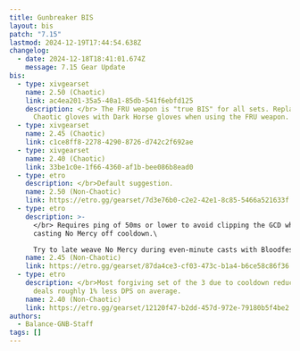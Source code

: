```yaml
---
title: Gunbreaker BIS
layout: bis
patch: "7.15"
lastmod: 2024-12-19T17:44:54.638Z
changelog:
  - date: 2024-12-18T18:41:01.674Z
    message: 7.15 Gear Update
bis:
  - type: xivgearset
    name: 2.50 (Chaotic)
    link: ac4ea201-35a5-40a1-85db-541f6ebfd125
    description: </br> The FRU weapon is "true BIS" for all sets. Replace the
      Chaotic gloves with Dark Horse gloves when using the FRU weapon.
  - type: xivgearset
    name: 2.45 (Chaotic)
    link: c1ce8ff8-2278-4290-8726-d742c2f692ae
  - type: xivgearset
    name: 2.40 (Chaotic)
    link: 33be1c0e-1f66-4360-af1b-bee086b8ead0
  - type: etro
    description: </br>Default suggestion.
    name: 2.50 (Non-Chaotic)
    link: https://etro.gg/gearset/7d3e76b0-c2e2-42e1-8c85-5466a521633f
  - type: etro
    description: >-
      </br> Requires ping of 50ms or lower to avoid clipping the GCD when
      casting No Mercy off cooldown.\

      Try to late weave No Mercy during even-minute casts with Bloodfest.
    name: 2.45 (Non-Chaotic)
    link: https://etro.gg/gearset/87da4ce3-cf03-473c-b1a4-b6ce58c86f36
  - type: etro
    description: </br>Most forgiving set of the 3 due to cooldown reduction, but
      deals roughly 1% less DPS on average.
    name: 2.40 (Non-Chaotic)
    link: https://etro.gg/gearset/12120f47-b2dd-457d-972e-79180b5f4be2
authors:
  - Balance-GNB-Staff
tags: []
---
```

